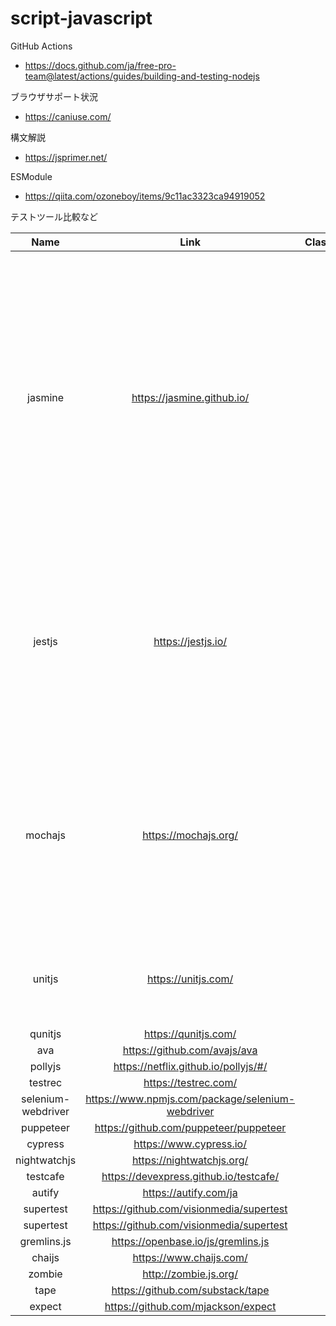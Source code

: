 # script-javascript

GitHub Actions
- https://docs.github.com/ja/free-pro-team@latest/actions/guides/building-and-testing-nodejs

ブラウザサポート状況
- https://caniuse.com/

構文解説
- https://jsprimer.net/

ESModule
- https://qiita.com/ozoneboy/items/9c11ac3323ca94919052

テストツール比較など

|Name|Link|Class|Pros|Cons|Sample|
|:-:|:-:|:-:|:-:|:-:|:-:|
|jasmine|https://jasmine.github.io/|||Nodejs 10.xでESModule機能(import export)をサポートしていない。ESModule機能を利用するファイルとして認識させるためには拡張子をmjsにする必要がある。|https://github.com/ukijumotahaneniarukenia/script-javascript-jasmine|
|jestjs|https://jestjs.io/|||デフォルトではESModule機能(import export)をサポートしていない。babelなどのトランスパイラが別途必要。|https://github.com/ukijumotahaneniarukenia/script-javascript-jest|
|mochajs|https://mochajs.org/|||デフォルトではESModule機能(import export)をサポートしていない。babelなどのトランスパイラが別途必要。|https://github.com/ukijumotahaneniarukenia/script-javascript-mocha|
|unitjs|https://unitjs.com/|||mochaと一緒に利用するのがスタンダードらしい|https://github.com/ukijumotahaneniarukenia/script-javascript-unitjs|
|qunitjs|https://qunitjs.com/|||||
|ava|https://github.com/avajs/ava|||||
|pollyjs|https://netflix.github.io/pollyjs/#/|||||
|testrec|https://testrec.com/|||||
|selenium-webdriver|https://www.npmjs.com/package/selenium-webdriver|||||
|puppeteer|https://github.com/puppeteer/puppeteer|||||
|cypress|https://www.cypress.io/|||||
|nightwatchjs|https://nightwatchjs.org/|||||
|testcafe|https://devexpress.github.io/testcafe/|||||
|autify|https://autify.com/ja|||||
|supertest|https://github.com/visionmedia/supertest|||||
|supertest|https://github.com/visionmedia/supertest|||||
|gremlins.js|https://openbase.io/js/gremlins.js|||||
|chaijs|https://www.chaijs.com/|||||
|zombie|http://zombie.js.org/|||||
|tape|https://github.com/substack/tape|||||
|expect|https://github.com/mjackson/expect|||||
